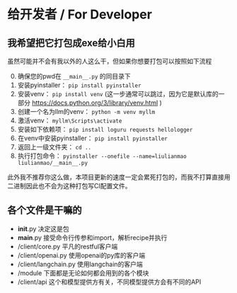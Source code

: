 # 给开发者 / For Developer

## 我希望把它打包成exe给小白用

虽然可能并不会有我以外的人这么干，但如果你想要打包可以按照如下流程

0. 确保您的pwd在 `__main__.py` 的同目录下
1. 安装pyinstaller： `pip install pyinstaller`
2. 安装venv： `pip install venv` (这一步通常可以跳过，因为它是默认库的一部分 https://docs.python.org/3/library/venv.html )
3. 创建一个名为llm的venv： `python -m venv myllm`
4. 激活venv： `myllm\Scripts\activate`
5. 安装如下依赖项： `pip install loguru requests hellologger`
6. 在venv中安装pyinstaller： `pip install pyinstaller`
7. 返回上一级文件夹： `cd ..`
8. 执行打包命令： `pyinstaller --onefile --name=liulianmao liulianmao/__main__.py`

此外我不推荐你这么做，本项目更新的速度一定会累死打包的，而我不打算直接用二进制因此也不会为这种打包写CI配置文件。

## 各个文件是干嘛的

* __init__.py 决定这是包
* __main__.py 接受命令行传参和import，解析recipe并执行
* /client/core.py 平凡的restful客户端
* /client/openai.py 使用openai的py库的客户端
* /client/langchain.py 使用langchain的客户端
* /module 下面都是无论如何都会用到的各个模块
* /client/api 这个和模型提供方有关，不同模型提供方会有不同的API